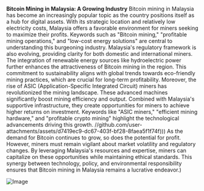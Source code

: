 **Bitcoin Mining in Malaysia: A Growing Industry**
Bitcoin mining in Malaysia has become an increasingly popular topic as the country positions itself as a hub for digital assets. With its strategic location and relatively low electricity costs, Malaysia offers a favorable environment for miners seeking to maximize their profits. Keywords such as "Bitcoin mining," "profitable mining operations," and "low-cost energy solutions" are central to understanding this burgeoning industry.
Malaysia's regulatory framework is also evolving, providing clarity for both domestic and international miners. The integration of renewable energy sources like hydroelectric power further enhances the attractiveness of Bitcoin mining in the region. This commitment to sustainability aligns with global trends towards eco-friendly mining practices, which are crucial for long-term profitability.
Moreover, the rise of ASIC (Application-Specific Integrated Circuit) miners has revolutionized the mining landscape. These advanced machines significantly boost mining efficiency and output. Combined with Malaysia's supportive infrastructure, they create opportunities for miners to achieve higher returns on investment. Keywords like "ASIC miners," "efficient mining hardware," and "profitable crypto mining" highlight the technological advancements driving this growth.
 //github.com/user-attachments/assets/d7419ec9-dc67-403f-bf28-8faea5f1f74f)))
As the demand for Bitcoin continues to grow, so does the potential for profit. However, miners must remain vigilant about market volatility and regulatory changes. By leveraging Malaysia's resources and expertise, miners can capitalize on these opportunities while maintaining ethical standards. This synergy between technology, policy, and environmental responsibility ensures that Bitcoin mining in Malaysia remains a lucrative endeavor.)

![Image](https://github.com/user-attachments/assets/d7419ec9-dc67-403f-bf28-8faea5f1f74f)
